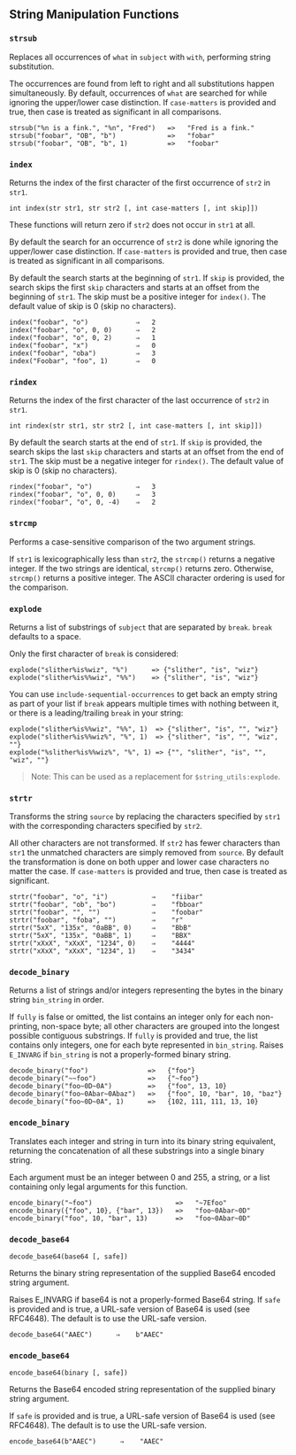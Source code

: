 ## String Manipulation Functions

### `strsub`

Replaces all occurrences of `what` in `subject` with `with`, performing string substitution.

The occurrences are found from left to right and all substitutions happen simultaneously. By default, occurrences of
`what` are searched for while ignoring the upper/lower case distinction. If `case-matters` is provided and true, then
case
is treated as significant in all comparisons.

```
strsub("%n is a fink.", "%n", "Fred")   =>   "Fred is a fink."
strsub("foobar", "OB", "b")             =>   "fobar"
strsub("foobar", "OB", "b", 1)          =>   "foobar"
```

### `index`

Returns the index of the first character of the first occurrence of `str2` in `str1`.

```
int index(str str1, str str2 [, int case-matters [, int skip]])
```

These functions will return zero if `str2` does not occur in `str1` at all.

By default the search for an occurrence of `str2` is done while ignoring the upper/lower case distinction. If
`case-matters`
is provided and true, then case is treated as significant in all comparisons.

By default the search starts at the beginning of `str1`. If `skip` is provided, the search skips the first `skip`
characters and starts at an offset from the beginning of `str1`. The skip must be a positive integer for `index()`. The
default value of skip is 0 (skip no characters).

```
index("foobar", "o")            ⇒   2
index("foobar", "o", 0, 0)      ⇒   2
index("foobar", "o", 0, 2)      ⇒   1
index("foobar", "x")            ⇒   0
index("foobar", "oba")          ⇒   3
index("Foobar", "foo", 1)       ⇒   0
```

### `rindex`

Returns the index of the first character of the last occurrence of `str2` in `str1`.

```
int rindex(str str1, str str2 [, int case-matters [, int skip]])
```

By default the search starts at the end of `str1`. If `skip` is provided, the search skips the last `skip`
characters and starts at an offset from the end of `str1`. The skip must be a negative integer for `rindex()`. The
default value of skip is 0 (skip no characters).

```
rindex("foobar", "o")           ⇒   3
rindex("foobar", "o", 0, 0)     ⇒   3
rindex("foobar", "o", 0, -4)    ⇒   2
```

### `strcmp`

Performs a case-sensitive comparison of the two argument strings.

If `str1` is lexicographically less than `str2`, the `strcmp()` returns a negative integer. If the two strings are
identical, `strcmp()` returns zero. Otherwise, `strcmp()` returns a positive integer. The ASCII character ordering is
used for the comparison.

### `explode`

Returns a list of substrings of `subject` that are separated by `break`. `break` defaults to a space.

Only the first character of `break` is considered:

```
explode("slither%is%wiz", "%")      => {"slither", "is", "wiz"}
explode("slither%is%%wiz", "%%")    => {"slither", "is", "wiz"}
```

You can use `include-sequential-occurrences` to get back an empty string as part of your list if `break` appears
multiple
times with nothing between it, or there is a leading/trailing `break` in your string:

```
explode("slither%is%%wiz", "%%", 1)  => {"slither", "is", "", "wiz"}
explode("slither%is%%wiz%", "%", 1)  => {"slither", "is", "", "wiz", ""}
explode("%slither%is%%wiz%", "%", 1) => {"", "slither", "is", "", "wiz", ""}
```

> Note: This can be used as a replacement for `$string_utils:explode`.

### `strtr`

Transforms the string `source` by replacing the characters specified by `str1` with the corresponding characters
specified
by `str2`.

All other characters are not transformed. If `str2` has fewer characters than `str1` the unmatched characters are simply
removed from `source`. By default the transformation is done on both upper and lower case characters no matter the case.
If `case-matters` is provided and true, then case is treated as significant.

```
strtr("foobar", "o", "i")           ⇒    "fiibar"
strtr("foobar", "ob", "bo")         ⇒    "fbboar"
strtr("foobar", "", "")             ⇒    "foobar"
strtr("foobar", "foba", "")         ⇒    "r"
strtr("5xX", "135x", "0aBB", 0)     ⇒    "BbB"
strtr("5xX", "135x", "0aBB", 1)     ⇒    "BBX"
strtr("xXxX", "xXxX", "1234", 0)    ⇒    "4444"
strtr("xXxX", "xXxX", "1234", 1)    ⇒    "3434"
```

### `decode_binary`

Returns a list of strings and/or integers representing the bytes in the binary string `bin_string` in order.

If `fully` is false or omitted, the list contains an integer only for each non-printing, non-space byte; all other
characters are grouped into the longest possible contiguous substrings. If `fully` is provided and true, the list
contains
only integers, one for each byte represented in `bin_string`. Raises `E_INVARG` if `bin_string` is not a properly-formed
binary string.

```
decode_binary("foo")               =>   {"foo"}
decode_binary("~~foo")             =>   {"~foo"}
decode_binary("foo~0D~0A")         =>   {"foo", 13, 10}
decode_binary("foo~0Abar~0Abaz")   =>   {"foo", 10, "bar", 10, "baz"}
decode_binary("foo~0D~0A", 1)      =>   {102, 111, 111, 13, 10}
```

### `encode_binary`

Translates each integer and string in turn into its binary string equivalent, returning the concatenation of all these
substrings into a single binary string.

Each argument must be an integer between 0 and 255, a string, or a list containing only legal arguments for this
function.

```
encode_binary("~foo")                     =>   "~7Efoo"
encode_binary({"foo", 10}, {"bar", 13})   =>   "foo~0Abar~0D"
encode_binary("foo", 10, "bar", 13)       =>   "foo~0Abar~0D"
```

### `decode_base64`

`decode_base64(base64 [, safe])`

Returns the binary string representation of the supplied Base64 encoded string argument.

Raises E_INVARG if base64 is not a properly-formed Base64 string. If `safe` is provided and is true, a URL-safe version
of
Base64 is used (see RFC4648). The default is to use the URL-safe version.

```
decode_base64("AAEC")      ⇒    b"AAEC"
```

### `encode_base64`

`encode_base64(binary [, safe])`

Returns the Base64 encoded string representation of the supplied binary string argument.

If `safe` is provided and is true, a URL-safe version of Base64 is used (see RFC4648). The default is to use the
URL-safe version.

```
encode_base64(b"AAEC")      ⇒    "AAEC"
```

